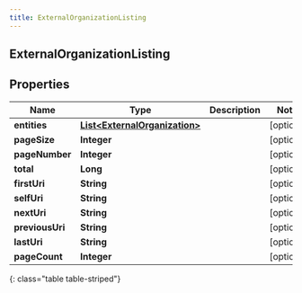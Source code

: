 ```yaml
---
title: ExternalOrganizationListing
---
```


## ExternalOrganizationListing

## Properties

| Name            | Type                                                                                 | Description | Notes      |
| --------------- | ------------------------------------------------------------------------------------ | ----------- | ---------- |
| **entities**    | <!----><!---->[**List&lt;ExternalOrganization&gt;**](ExternalOrganization.md)<!----> |             | [optional] |
| **pageSize**    | <!----><!---->**Integer**<!---->                                                     |             | [optional] |
| **pageNumber**  | <!----><!---->**Integer**<!---->                                                     |             | [optional] |
| **total**       | <!----><!---->**Long**<!---->                                                        |             | [optional] |
| **firstUri**    | <!----><!---->**String**<!---->                                                      |             | [optional] |
| **selfUri**     | <!----><!---->**String**<!---->                                                      |             | [optional] |
| **nextUri**     | <!----><!---->**String**<!---->                                                      |             | [optional] |
| **previousUri** | <!----><!---->**String**<!---->                                                      |             | [optional] |
| **lastUri**     | <!----><!---->**String**<!---->                                                      |             | [optional] |
| **pageCount**   | <!----><!---->**Integer**<!---->                                                     |             | [optional] |

{: class="table table-striped"}
